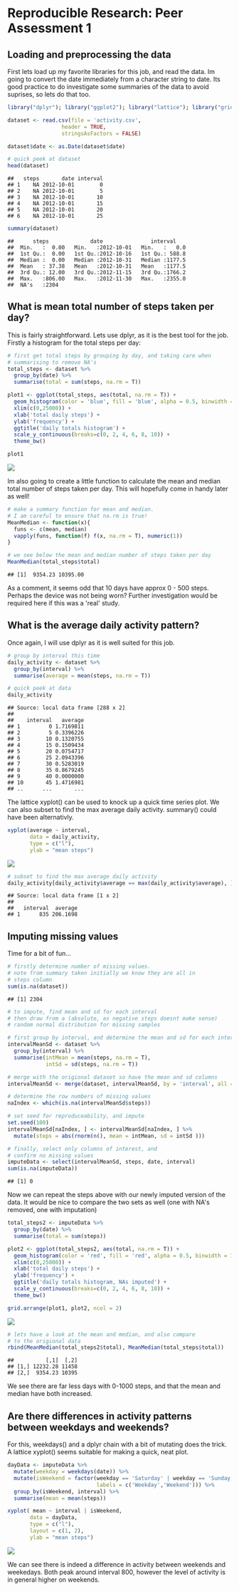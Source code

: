 # Reproducible Research: Peer Assessment 1

## Loading and preprocessing the data

First lets load up my favorite libraries for this job, and read the data. Im going to convert the date immediately from a character string to date. Its good practice to do investigate some summaries of the data to avoid suprises, so lets do that too.


```r
library("dplyr"); library("ggplot2"); library("lattice"); library("gridExtra")

dataset <- read.csv(file = 'activity.csv',
                 header = TRUE,
                 stringsAsFactors = FALSE)

dataset$date <- as.Date(dataset$date)

# quick peek at dataset
head(dataset)
```

```
##   steps       date interval
## 1    NA 2012-10-01        0
## 2    NA 2012-10-01        5
## 3    NA 2012-10-01       10
## 4    NA 2012-10-01       15
## 5    NA 2012-10-01       20
## 6    NA 2012-10-01       25
```

```r
summary(dataset)
```

```
##      steps             date               interval     
##  Min.   :  0.00   Min.   :2012-10-01   Min.   :   0.0  
##  1st Qu.:  0.00   1st Qu.:2012-10-16   1st Qu.: 588.8  
##  Median :  0.00   Median :2012-10-31   Median :1177.5  
##  Mean   : 37.38   Mean   :2012-10-31   Mean   :1177.5  
##  3rd Qu.: 12.00   3rd Qu.:2012-11-15   3rd Qu.:1766.2  
##  Max.   :806.00   Max.   :2012-11-30   Max.   :2355.0  
##  NA's   :2304
```

## What is mean total number of steps taken per day?

This is fairly straightforward. Lets use dplyr, as it is the best tool for the job. Firstly a histogram for the total steps per day:


```r
# first get total steps by grouping by day, and taking care when
# summarising to remove NA's
total_steps <- dataset %>%
  group_by(date) %>%
  summarise(total = sum(steps, na.rm = T))

plot1 <- ggplot(total_steps, aes(total, na.rm = T)) +
  geom_histogram(color = 'blue', fill = 'blue', alpha = 0.5, binwidth = 1000) +
  xlim(c(0,25000)) +
  xlab('total daily steps') +
  ylab('frequency') +
  ggtitle('daily totals histogram') +
  scale_y_continuous(breaks=c(0, 2, 4, 6, 8, 10)) +
  theme_bw()

plot1
```

![](PA1_template_files/figure-html/totalsteps-1.png) 

Im also going to create a little function to calculate the mean and median total number of steps taken per day. This will hopefully come in handy later as well!


```r
# make a summary function for mean and median.
# I am careful to ensure that na.rm is true!
MeanMedian <- function(x){
  funs <- c(mean, median)
  vapply(funs, function(f) f(x, na.rm = T), numeric(1))
}

# we see below the mean and median number of steps taken per day
MeanMedian(total_steps$total)
```

```
## [1]  9354.23 10395.00
```

As a comment, it seems odd that 10 days have approx 0 - 500 steps. Perhaps the device was not being worn? Further investigation would be required here if this was a 'real' study.

## What is the average daily activity pattern?

Once again, I will use dplyr as it is well suited for this job.

```r
# group by interval this time
daily_activity <- dataset %>%
  group_by(interval) %>%
  summarise(average = mean(steps, na.rm = T))

# quick peek at data
daily_activity
```

```
## Source: local data frame [288 x 2]
## 
##    interval   average
## 1         0 1.7169811
## 2         5 0.3396226
## 3        10 0.1320755
## 4        15 0.1509434
## 5        20 0.0754717
## 6        25 2.0943396
## 7        30 0.5283019
## 8        35 0.8679245
## 9        40 0.0000000
## 10       45 1.4716981
## ..      ...       ...
```

The lattice xyplot() can be used to knock up a quick time series plot. We can also subset to find the max average daily activity. summary() could have been alternativly.


```r
xyplot(average ~ interval,
       data = daily_activity,
       type = c("l"),
       ylab = "mean steps")
```

![](PA1_template_files/figure-html/unnamed-chunk-2-1.png) 

```r
# subset to find the max average daily activity
daily_activity[daily_activity$average == max(daily_activity$average), ]
```

```
## Source: local data frame [1 x 2]
## 
##   interval  average
## 1      835 206.1698
```

## Imputing missing values

Time for a bit of fun...


```r
# firstly determine number of missing values.
# note from summary taken initially we know they are all in 
# steps column
sum(is.na(dataset))
```

```
## [1] 2304
```

```r
# to impute, find mean and sd for each interval
# then draw from a (absolute, as negative steps doesnt make sense)
# random normal distribution for missing samples

# first group by interval, and determine the mean and sd for each interval
intervalMeanSd <- dataset %>%
  group_by(interval) %>%
  summarise(intMean = mean(steps, na.rm = T),
            intSd = sd(steps, na.rm = T))

# merge with the origional dataset so have the mean and sd columns
intervalMeanSd <- merge(dataset, intervalMeanSd, by = 'interval', all = F)

# determine the row numbers of missing values
naIndex <- which(is.na(intervalMeanSd$steps))

# set seed for reproduceability, and impute
set.seed(100)
intervalMeanSd[naIndex, ] <- intervalMeanSd[naIndex, ] %>%
  mutate(steps = abs(rnorm(n(), mean = intMean, sd = intSd )))

# finally, select only columns of interest, and
# confirm no missing values
imputeData <- select(intervalMeanSd, steps, date, interval)
sum(is.na(imputeData))
```

```
## [1] 0
```

Now we can repeat the steps above with our newly imputed version of the data. It would be nice to compare the two sets as well (one with NA's removed, one with imputation)


```r
total_steps2 <- imputeData %>%
  group_by(date) %>%
  summarise(total = sum(steps))

plot2 <- ggplot(total_steps2, aes(total, na.rm = T)) +
  geom_histogram(color = 'red', fill = 'red', alpha = 0.5, binwidth = 1000) +
  xlim(c(0,25000)) +
  xlab('total daily steps') +
  ylab('frequency') +
  ggtitle('daily totals histogram, NAs imputed') +
  scale_y_continuous(breaks=c(0, 2, 4, 6, 8, 10)) +
  theme_bw()

grid.arrange(plot1, plot2, ncol = 2)
```

![](PA1_template_files/figure-html/totalimpute-1.png) 

```r
# lets have a look at the mean and median, and also compare
# to the origional data
rbind(MeanMedian(total_steps2$total), MeanMedian(total_steps$total))
```

```
##          [,1]  [,2]
## [1,] 12232.28 11458
## [2,]  9354.23 10395
```

We see there are far less days with 0-1000 steps, and that the mean and median have both increased.

## Are there differences in activity patterns between weekdays and weekends?

For this, weekdays() and a dplyr chain with a bit of mutating does the trick. A lattice xyplot() seems suitable for making a quick, neat plot.


```r
dayData <- imputeData %>%
  mutate(weekday = weekdays(date)) %>%
  mutate(isWeekend = factor(weekday == 'Saturday' | weekday == 'Sunday',
                            labels = c('Weekday','Weekend'))) %>%
  group_by(isWeekend, interval) %>%
  summarise(mean = mean(steps))

xyplot( mean ~ interval | isWeekend,
       data = dayData,
       type = c("l"),
       layout = c(1, 2),
       ylab = "mean steps")
```

![](PA1_template_files/figure-html/weekends-1.png) 

We can see there is indeed a difference in activity between weekends and weekedays. Both peak around interval 800, however the level of activity is in general higher on weekends.
